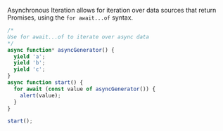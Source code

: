 Asynchronous Iteration allows for iteration over data sources that return Promises, using the `for await...of` syntax.

```js
/*
Use for await...of to iterate over async data
*/
async function* asyncGenerator() {
  yield 'a';
  yield 'b';
  yield 'c';
}
async function start() {
  for await (const value of asyncGenerator()) {
    alert(value);
  }
}

start();
```
